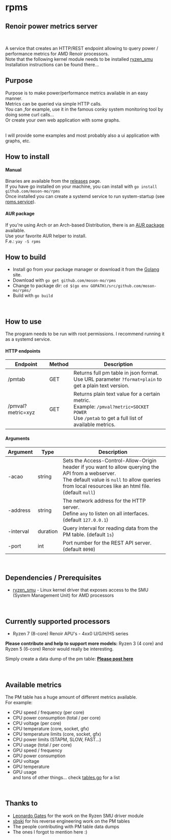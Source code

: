 # rpms
## Renoir power metrics server
</br>

A service that creates an HTTP/REST endpoint allowing to query power / performance metrics for AMD Renoir processors.
</br>
Note that the following kernel module needs to be installed [ryzen_smu](https://gitlab.com/leogx9r/ryzen_smu/)
Installation instructions can be found there...
</br>

## Purpose

Purpose is to make power/performance metrics available in an easy manner.</br>
Metrics can be queried via simple HTTP calls.</br>
You can ,for example, use it in the famous conky system monitoring tool by doing some curl calls...</br>
Or create your own web application with some graphs.</br></br>

I will provide some examples and most probably also a ui application with graphs, etc.</br>

## How to install

#### Manual

Binaries are available from the [releases](https://github.com/moson-mo/rpms/releases) page.</br>
If you have go installed on your machine, you can install with `go install github.com/moson-mo/rpms`</br>
Once installed you can create a systemd service to run system-startup (see [rpms.service](https://github.com/moson-mo/rpms/blob/main/assets/rpms.service)).</br>

#### AUR package

If you're using Arch or an Arch-based Distribution, there is an [AUR package](https://aur.archlinux.org/packages/rpms/) available.</br>
Use your favorite AUR helper to install.</br>
F.e.: `yay -S rpms`
</br>

## How to build

* Install go from your package manager or download it from the [Golang](https://golang.org/dl/) site.
* Download with `go get github.com/moson-mo/rpms`
* Change to package dir: `cd $(go env GOPATH)/src/github.com/moson-mo/rpms/`
* Build with `go build`
</br>

## How to use

The program needs to be run with root permissions. I recommend running it as a systemd service.

#### HTTP endpoints

Endpoint | Method | Description
--- | --- | ---
/pmtab|GET|Returns full pm table in json format.</br>Use URL parameter `?format=plain` to get a plain text version.
/pmval?metric=xyz|GET|Returns plain text value for a certain metric.</br>Example: `/pmval?metric=SOCKET POWER`</br>Use `/pmtab` to get a full list of available metrics.

#### Arguments

Argument | Type | Description
--- | --- | ---
-acao|string|Sets the Access-Control-Allow-Origin header if you want to allow querying the API from a webserver.</br>The default value is `null` to allow queries from local resources like an html file. (default `null`)
-address|string|The network address for the HTTP server.</br>Define `any` to listen on all interfaces. (default `127.0.0.1`)
-interval|duration|Query interval for reading data from the PM table. (default `1s`)
-port|int|Port number for the REST API server. (default `8090`)
</br>

## Dependencies / Prerequisites

* [ryzen_smu](https://gitlab.com/leogx9r/ryzen_smu/) - Linux kernel driver that exposes access to the SMU (System Management Unit) for AMD processors
</br>

## Currently supported processors

* Ryzen 7 (8-core) Renoir APU's - 4xx0 U/G/H/HS series

<b>Please contribute and help to support more models:</b>
Ryzen 3 (4 core) and Ryzen 5 (6-core) Renoir would really be interesting.



Simply create a data dump of the pm table: <b>[Please post here](https://gitlab.com/leogx9r/ryzen_smu/-/issues/1)</b>

</br>

## Available metrics

The PM table has a huge amount of different metrics available.</br>
For example:

* CPU speed / frequency (per core)
* CPU power consumption (total / per core)
* CPU voltage (per core)
* CPU temperature (core, socket, gfx)
* CPU temperature limits (core, socket, gfx)
* CPU power limits (STAPM, SLOW, FAST...)
* CPU usage (total / per core)
* GPU speed / frequency
* GPU power consumption
* GPU voltage
* GPU temperature
* GPU usage</br>
and tons of other things... check [tables.go](https://github.com/moson-mo/rpms/blob/main/tables.go) for a list
</br>

## Thanks to

* [Leonardo Gates](https://gitlab.com/leogx9r/) for the work on the Ryzen SMU driver module
* [sbski](https://github.com/sbski) for his reverse engineering work on the PM tables
* The people contributing with PM table data dumps
* The ones I forgot to mention here :)
</br>